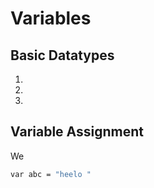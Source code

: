 # Variables

## Basic Datatypes 
1. 
2. 
3. 

## Variable Assignment
We
```sh
var abc = "heelo "
```

